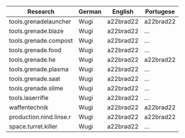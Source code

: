 Research  | German | English | Portugese
--------- | ------ | ------- | ---------
tools.grenadelauncher | Wugi | a22brad22 | a22brad22
tools.grenade.blaze | Wugi | a22brad22 | ...
tools.grenade.compost | Wugi | a22brad22 | ...
tools.grenade.food | Wugi | a22brad22 | ...
tools.grenade.he | Wugi | a22brad22 | a22brad22
tools.grenade.plasma | Wugi | a22brad22 | ...
tools.grenade.saat | Wugi | a22brad22 | ...
tools.grenade.slime | Wugi | a22brad22 | ...
tools.laserrifle | Wugi | a22brad22 | ...
waffentechnik | Wugi | a22brad22 | a22brad22
production.nind.linse.r | Wugi | a22brad22 | a22brad22
space.turret.killer | Wugi | a22brad22 | ...




